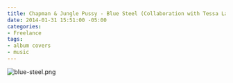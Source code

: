 ```yaml
---
title: Chapman & Jungle Pussy - Blue Steel (Collaboration with Tessa Law)
date: 2014-01-31 15:51:00 -05:00
categories:
- Freelance
tags:
- album covers
- music
---
```


![blue-steel.png](/uploads/blue-steel.png)

